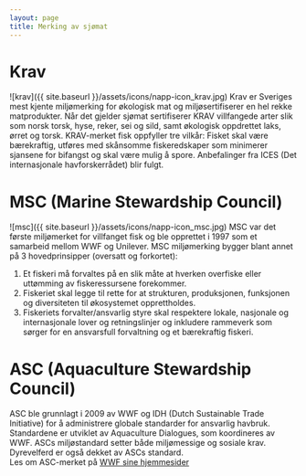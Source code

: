 ```yaml
---
layout: page
title: Merking av sjømat
---
```

# Krav

![krav]({{ site.baseurl }}/assets/icons/napp-icon_krav.jpg) Krav er Sveriges mest kjente miljømerking for økologisk mat og miljøsertifiserer en hel rekke matprodukter. Når det gjelder sjømat sertifiserer KRAV villfangede arter slik som norsk torsk, hyse, reker, sei og sild, samt økologisk oppdrettet laks, ørret og torsk. KRAV-merket fisk oppfyller tre vilkår: Fisket skal være bærekraftig, utføres med skånsomme fiskeredskaper som minimerer sjansene for bifangst og skal være mulig å spore. Anbefalinger fra ICES (Det internasjonale havforskerrådet) blir fulgt.

# MSC (Marine Stewardship Council)

![msc]({{ site.baseurl }}/assets/icons/napp-icon_msc.jpg) MSC var det første miljømerket for villfanget fisk og ble opprettet i 1997 som et samarbeid mellom WWF og Unilever. MSC miljømerking bygger blant annet på 3 hovedprinsipper (oversatt og forkortet):

1.  Et fiskeri må forvaltes på en slik måte at hverken overfiske eller uttømming av fiskeressursene forekommer.
2.  Fiskeriet skal legge til rette for at strukturen, produksjonen, funksjonen og diversiteten til økosystemet opprettholdes.
3.  Fiskeriets forvalter/ansvarlig styre skal respektere lokale, nasjonale og internasjonale lover og retningslinjer og inkludere rammeverk som sørger for en ansvarsfull forvaltning og et bærekraftig fiskeri.

# ASC (Aquaculture Stewardship Council)

ASC ble grunnlagt i 2009 av WWF og IDH (Dutch Sustainable Trade Initiative) for å administrere globale standarder for ansvarlig havbruk. Standardene er utviklet av Aquaculture Dialogues, som koordineres av WWF. ASCs miljøstandard setter både miljømessige og sosiale krav. Dyrevelferd er også dekket av ASCs standard.  
Les om ASC-merket på [WWF sine hjemmesider](http://www.wwf.no/dette_jobber_med/hav_og_kyst/havbruk/miljostandard/asc/ "Om ASC")